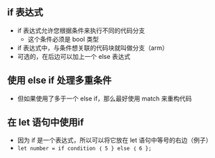 
## if 表达式
- if 表达式允许您根据条件来执行不同的代码分支
  - 这个条件必须是 bool 类型
- if 表达式中，与条件想关联的代码块就叫做分支（arm）
- 可选的，在后边可以加上一个 else 表达式


## 使用 else if 处理多重条件
- 但如果使用了多于一个 else if，那么最好使用 match 来重构代码


## 在 let 语句中使用if
- 因为 if 是一个表达式，所以可以将它放在 let 语句中等号的右边（例子）
- `let number = if condition ｛ 5 } else ｛ 6 };`